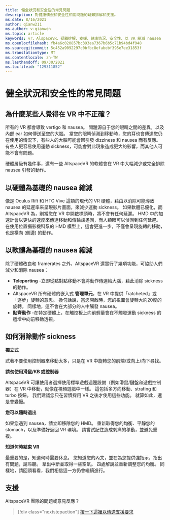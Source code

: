 ```yaml
---
title: 健全狀況和安全性的常見問題
description: 對健康情況和安全性相關問題的疑難排解和支援。
ms.date: 8/16/2021
author: qianw211
ms.author: v-qianwen
ms.topic: article
keywords: vr、AlspaceVR、疑難排解、支援、健康情況、安全性、以 VR 縮減 nausea
ms.openlocfilehash: fb4a6c020857bc393ea7367b6b5c71b94bd4f948
ms.sourcegitcommit: 5c452a9092297c0bfbc8efabebf395e7ee31853f
ms.translationtype: MT
ms.contentlocale: zh-TW
ms.lasthandoff: 09/30/2021
ms.locfileid: "129311852"
---
```

# <a name="frequently-asked-questions-on-health-and-safety"></a>健全狀況和安全性的常見問題

## <a name="why-do-some-people-feel-ill-in-vr"></a>為什麼某些人覺得在 VR 中不正確？

所有的 VR 都會導致 vertigo 和 nausea。 問題源自于您的眼睛之間的差異，以及內部 ear 如何傳送至您的大腦。 當您的眼睛偵測到移動時，您的耳也會傳達您仍在使用的情況下，有些人的大腦可能會因引發 dizziness 和 nausea 而有反應。 有些人更容易使用運動 sickness，可能會對此現象造成更大的影響，而其他人可能不會有問題。 

硬體層級有幾件事，還有一些 AltspaceVR 的軟體會在 VR 中大幅減少或完全排除 nausea 引發的動作。

## <a name="hardware-based-nausea-reduction"></a>以硬體為基礎的 nausea 縮減

像是 Oculus Rift 和 HTC Vive 這類的現代的 VR 硬體，藉由以消除可能導致 nausea 的延遲率來呈現影片畫面，來減少運動 sickness。 如果軟體已優化，而 AltspaceVR 為，則當您在 VR 中開啟標頭時，將不會有任何延遲。 HMD 中的加速計會以更快的速度來傳達移動和傳輸該遙測，而人類眼可以偵測到任何延遲。 在使用位置攝影機科系的 HMD 模型上，這會更進一步，不僅會呈現旋轉的移動，也是橫向 (側邊) 的動作。

## <a name="software-based-nausea-reduction"></a>以軟體為基礎的 nausea 縮減

除了硬體改良和 framerates 之外，AltspaceVR 還實行了幾項功能，可協助人們減少和消除 nausea：

* **Teleporting** -立即從點對點移動不會將動作傳達給大腦，藉此消除 sickness 的動作。
* AltspaceVR 所有硬體的嵌入式 **管理單元**，在 VR 中提供「ratcheted」或「逐步」旋轉的意思。 換句話說，當您開啟時，您的視圖會旋轉大約20度的旋轉。 同樣地，這不會在大部分的人中觸發 nausea。
* **貼齊動作** -在特定硬體上，在觸控板上向前輕量會在不觸發運動 sickness 的遞增中向前移動透視。 
 
## <a name="how-to-eliminate-motion-sickness"></a>如何消除動作 sickness

**獨立式**

試著不要使用控制器來移動太多，只是在 VR 中旋轉您的前端/或向上/向下尋找。

**請勿使用滑鼠/KB 或控制器**

AltspaceVR 可讓使用者選擇使用標準遊戲週邊設備（例如滑鼠/鍵盤和遊戲控制器）在 VR 中移動，就像在視頻遊戲中一樣。 這包括多方向移動、strafing 和 turbo 按鈕。 我們建議您只在習慣採用 VR 之後才使用這些功能。 就算如此，還是會變慢。

**您可以隨時退出**

如果您遇到 nausea，請立即移除您的 HMD。 重新取得您的均衡、平靜您的 stomach，以及準備好返回 VR 環境。 請嘗試記住造成刺痛的移動，並避免重複。

**知道何時結束 VR**

最重要的是，知道何時需要休息。 您知道您的內文，並在為您提供強指示，指出有問題，請聆聽。 拿出中斷並取得一些空氣。 四處解說並重新調整您的均衡。 同樣地，請回頭看看，我們相信這一方仍會繼續進行。

## <a name="support"></a>支援

AltspaceVR 團隊的問題或意見反應？ 

> [!div class="nextstepaction"]
> [按一下這裡以傳送支援要求](https://help.altvr.com/hc/requests/new)